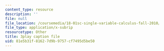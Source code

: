```yaml
---
content_type: resource
description: ''
file: null
file_location: /coursemedia/18-01sc-single-variable-calculus-fall-2010/81e5b31f81627d9b9757cf7495d5be50_1RLctDS2hUQ.srt
file_type: application/x-subrip
resourcetype: Other
title: 3play caption file
uid: 81e5b31f-8162-7d9b-9757-cf7495d5be50
---
```

